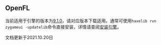 ## OpenFL

当前适用于引擎的版本为[9.1.0]()，请对应版本下载适用。通常可使用`haxelib run zygameui -updatelib`命令直接安装，详情请查阅[安装引擎](doc/start.md)。

文档更新于2021.10.20日

